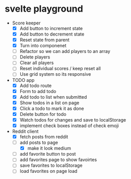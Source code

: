 # svelte playground

- Score keeper
  - [x] Add button to increment state
  - [x] Add button to decrement state
  - [x] Reset state from parent
  - [x] Turn into componenet
  - [ ] Refactor so we can add players to an array
  - [ ] Delete players
  - [ ] Clear all players
  - [ ] Reset individual scores / keep reset all
  - [ ] Use grid system so its responsive
- TODO app
  - [x] Add todo route
  - [x] Form to add todo
  - [x] Add todo to list when submitted
  - [x] Show todos in a list on page
  - [x] Click a todo to mark it as done
  - [x] Delete button for todo
  - [x] Watch todos for changes and save to localStorage
  - [x] implement check boxes instead of check emoji
- Reddit client
  - [x] fetch posts from reddit
  - [ ] add posts to page
    - [x] make it look medium
  - [ ] add favorite button to post
  - [ ] add favorites page to show favoirtes
  - [ ] save favorites to localStorage
  - [ ] load favorites on page load
